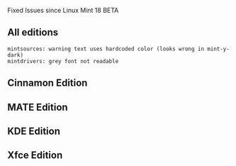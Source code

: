 Fixed Issues since Linux Mint 18 BETA

All editions
------------
	mintsources: warning text uses hardcoded color (looks wrong in mint-y-dark)
	mintdrivers: grey font not readable

Cinnamon Edition
----------------

MATE Edition
------------

KDE Edition
-----------

Xfce Edition
------------
